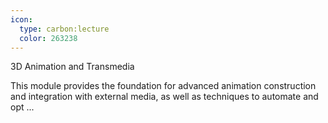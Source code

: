 ```yaml
---
icon:
  type: carbon:lecture
  color: 263238
---
```

3D Animation and Transmedia

This module provides the foundation for advanced animation construction and integration with external media, as well as techniques to automate and opt ... 
